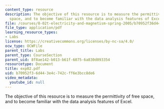 ```yaml
---
content_type: resource
description: The objective of this resource is to measure the permittivity of free
  space, and to become familiar with the data analysis features of Excel.
file: /courses/8-02t-electricity-and-magnetism-spring-2005/b70952f36d443e4c742cff6e3bcc8de6_exp02.pdf
file_type: application/pdf
learning_resource_types:
- Labs
license: https://creativecommons.org/licenses/by-nc-sa/4.0/
ocw_type: OCWFile
parent_title: Labs
parent_type: CourseSection
parent_uid: 8f8ae142-b013-b61f-6075-6a830d093354
resourcetype: Document
title: exp02.pdf
uid: b70952f3-6d44-3e4c-742c-ff6e3bcc8de6
video_metadata:
  youtube_id: null
---
```

The objective of this resource is to measure the permittivity of free space, and to become familiar with the data analysis features of Excel.